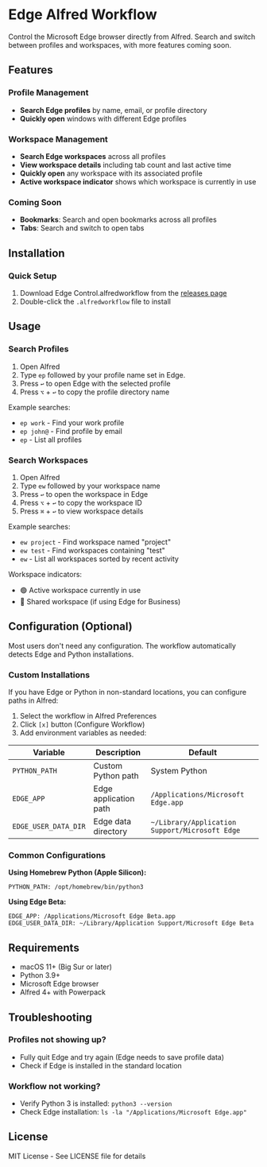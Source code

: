 # Edge Alfred Workflow

Control the Microsoft Edge browser directly from Alfred. Search and switch between profiles and workspaces, with more features coming soon.

## Features

### Profile Management

- **Search Edge profiles** by name, email, or profile directory
- **Quickly open** windows with different Edge profiles

### Workspace Management

- **Search Edge workspaces** across all profiles
- **View workspace details** including tab count and last active time
- **Quickly open** any workspace with its associated profile
- **Active workspace indicator** shows which workspace is currently in use

### Coming Soon
- **Bookmarks**: Search and open bookmarks across all profiles
- **Tabs**: Search and switch to open tabs

## Installation

### Quick Setup

1. Download Edge Control.alfredworkflow from the [releases page](https://github.com/jiywww/edge-alfred-workflow/releases)
2. Double-click the `.alfredworkflow` file to install

## Usage

### Search Profiles

1. Open Alfred
2. Type `ep` followed by your profile name set in Edge.
3. Press `↩` to open Edge with the selected profile
4. Press `⌥` + `↩` to copy the profile directory name

Example searches:
- `ep work` - Find your work profile
- `ep john@` - Find profile by email
- `ep` - List all profiles

### Search Workspaces

1. Open Alfred
2. Type `ew` followed by your workspace name
3. Press `↩` to open the workspace in Edge
4. Press `⌥` + `↩` to copy the workspace ID
5. Press `⌘` + `↩` to view workspace details

Example searches:
- `ew project` - Find workspace named "project"
- `ew test` - Find workspaces containing "test"
- `ew` - List all workspaces sorted by recent activity

Workspace indicators:
- 🟢 Active workspace currently in use
- 👥 Shared workspace (if using Edge for Business)

## Configuration (Optional)

Most users don't need any configuration. The workflow automatically detects Edge and Python installations.

### Custom Installations

If you have Edge or Python in non-standard locations, you can configure paths in Alfred:

1. Select the workflow in Alfred Preferences
2. Click `[x]` button (Configure Workflow)
3. Add environment variables as needed:

| Variable | Description | Default |
|----------|-------------|---------|
| `PYTHON_PATH` | Custom Python path | System Python |
| `EDGE_APP` | Edge application path | `/Applications/Microsoft Edge.app` |
| `EDGE_USER_DATA_DIR` | Edge data directory | `~/Library/Application Support/Microsoft Edge` |

### Common Configurations

**Using Homebrew Python (Apple Silicon):**
```
PYTHON_PATH: /opt/homebrew/bin/python3
```

**Using Edge Beta:**
```
EDGE_APP: /Applications/Microsoft Edge Beta.app
EDGE_USER_DATA_DIR: ~/Library/Application Support/Microsoft Edge Beta
```

## Requirements

- macOS 11+ (Big Sur or later)
- Python 3.9+
- Microsoft Edge browser
- Alfred 4+ with Powerpack

## Troubleshooting

### Profiles not showing up?

- Fully quit Edge and try again (Edge needs to save profile data)
- Check if Edge is installed in the standard location

### Workflow not working?
- Verify Python 3 is installed: `python3 --version`
- Check Edge installation: `ls -la "/Applications/Microsoft Edge.app"`

## License

MIT License - See LICENSE file for details